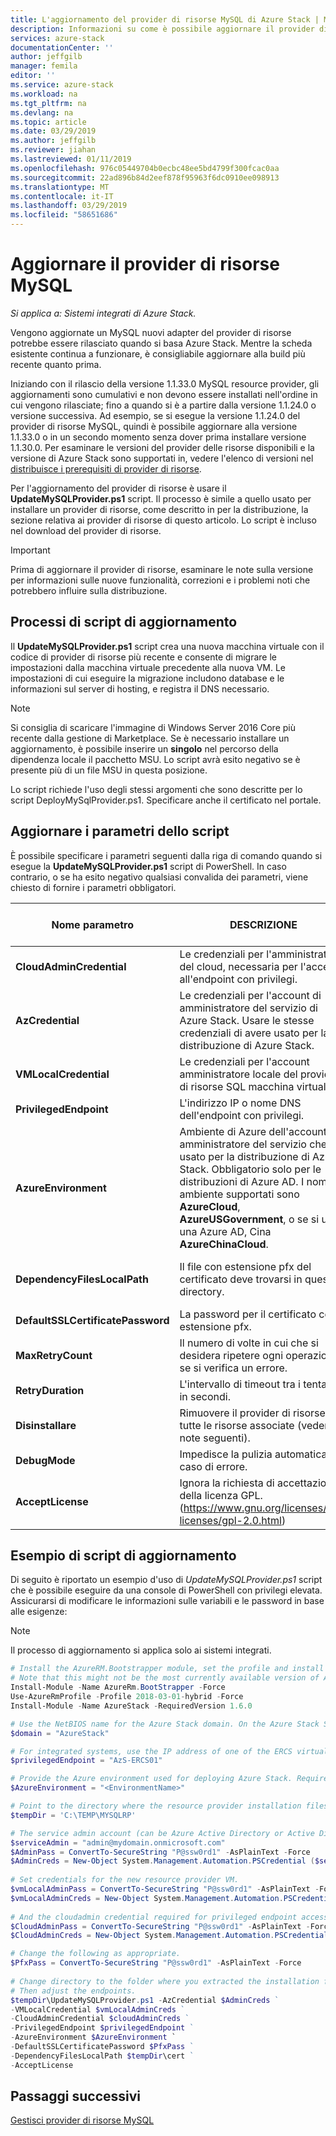 ```yaml
---
title: L'aggiornamento del provider di risorse MySQL di Azure Stack | Microsoft Docs
description: Informazioni su come è possibile aggiornare il provider di risorse MySQL di Azure Stack.
services: azure-stack
documentationCenter: ''
author: jeffgilb
manager: femila
editor: ''
ms.service: azure-stack
ms.workload: na
ms.tgt_pltfrm: na
ms.devlang: na
ms.topic: article
ms.date: 03/29/2019
ms.author: jeffgilb
ms.reviewer: jiahan
ms.lastreviewed: 01/11/2019
ms.openlocfilehash: 976c05449704b0ecbc48ee5bd4799f300fcac0aa
ms.sourcegitcommit: 22ad896b84d2eef878f95963f6dc0910ee098913
ms.translationtype: MT
ms.contentlocale: it-IT
ms.lasthandoff: 03/29/2019
ms.locfileid: "58651686"
---
```

# <a name="update-the-mysql-resource-provider"></a>Aggiornare il provider di risorse MySQL 

*Si applica a: Sistemi integrati di Azure Stack.*

Vengono aggiornate un MySQL nuovi adapter del provider di risorse potrebbe essere rilasciato quando si basa Azure Stack. Mentre la scheda esistente continua a funzionare, è consigliabile aggiornare alla build più recente quanto prima. 

Iniziando con il rilascio della versione 1.1.33.0 MySQL resource provider, gli aggiornamenti sono cumulativi e non devono essere installati nell'ordine in cui vengono rilasciate; fino a quando si è a partire dalla versione 1.1.24.0 o versione successiva. Ad esempio, se si esegue la versione 1.1.24.0 del provider di risorse MySQL, quindi è possibile aggiornare alla versione 1.1.33.0 o in un secondo momento senza dover prima installare versione 1.1.30.0. Per esaminare le versioni del provider delle risorse disponibili e la versione di Azure Stack sono supportati in, vedere l'elenco di versioni nel [distribuisce i prerequisiti di provider di risorse](./azure-stack-mysql-resource-provider-deploy.md#prerequisites).

Per l'aggiornamento del provider di risorse è usare il **UpdateMySQLProvider.ps1** script. Il processo è simile a quello usato per installare un provider di risorse, come descritto in per la distribuzione, la sezione relativa ai provider di risorse di questo articolo. Lo script è incluso nel download del provider di risorse. 

 > [!IMPORTANT]
 > Prima di aggiornare il provider di risorse, esaminare le note sulla versione per informazioni sulle nuove funzionalità, correzioni e i problemi noti che potrebbero influire sulla distribuzione.

## <a name="update-script-processes"></a>Processi di script di aggiornamento

Il **UpdateMySQLProvider.ps1** script crea una nuova macchina virtuale con il codice di provider di risorse più recente e consente di migrare le impostazioni dalla macchina virtuale precedente alla nuova VM. Le impostazioni di cui eseguire la migrazione includono database e le informazioni sul server di hosting, e registra il DNS necessario. 

>[!NOTE]
>Si consiglia di scaricare l'immagine di Windows Server 2016 Core più recente dalla gestione di Marketplace. Se è necessario installare un aggiornamento, è possibile inserire un **singolo** nel percorso della dipendenza locale il pacchetto MSU. Lo script avrà esito negativo se è presente più di un file MSU in questa posizione.

Lo script richiede l'uso degli stessi argomenti che sono descritte per lo script DeployMySqlProvider.ps1. Specificare anche il certificato nel portale.  


## <a name="update-script-parameters"></a>Aggiornare i parametri dello script 
È possibile specificare i parametri seguenti dalla riga di comando quando si esegue la **UpdateMySQLProvider.ps1** script di PowerShell. In caso contrario, o se ha esito negativo qualsiasi convalida dei parametri, viene chiesto di fornire i parametri obbligatori. 

| Nome parametro | DESCRIZIONE | Commento o il valore predefinito | 
| --- | --- | --- | 
| **CloudAdminCredential** | Le credenziali per l'amministratore del cloud, necessaria per l'accesso all'endpoint con privilegi. | _Obbligatorio_ | 
| **AzCredential** | Le credenziali per l'account di amministratore del servizio di Azure Stack. Usare le stesse credenziali di avere usato per la distribuzione di Azure Stack. | _Obbligatorio_ | 
| **VMLocalCredential** |Le credenziali per l'account amministratore locale del provider di risorse SQL macchina virtuale. | _Obbligatorio_ | 
| **PrivilegedEndpoint** | L'indirizzo IP o nome DNS dell'endpoint con privilegi. |  _Obbligatorio_ | 
| **AzureEnvironment** | Ambiente di Azure dell'account di amministratore del servizio che usato per la distribuzione di Azure Stack. Obbligatorio solo per le distribuzioni di Azure AD. I nomi di ambiente supportati sono **AzureCloud**, **AzureUSGovernment**, o se si usa una Azure AD, Cina **AzureChinaCloud**. | AzureCloud |
| **DependencyFilesLocalPath** | Il file con estensione pfx del certificato deve trovarsi in questa directory. | _Facoltativo_ (_obbligatorio_ a nodi multipli) | 
| **DefaultSSLCertificatePassword** | La password per il certificato con estensione pfx. | _Obbligatorio_ | 
| **MaxRetryCount** | Il numero di volte in cui che si desidera ripetere ogni operazione se si verifica un errore.| 2 | 
| **RetryDuration** | L'intervallo di timeout tra i tentativi, in secondi. | 120 | 
| **Disinstallare** | Rimuovere il provider di risorse e tutte le risorse associate (vedere le note seguenti). | No  | 
| **DebugMode** | Impedisce la pulizia automatica in caso di errore. | No  | 
| **AcceptLicense** | Ignora la richiesta di accettazione della licenza GPL.  (https://www.gnu.org/licenses/old-licenses/gpl-2.0.html) | | 

## <a name="update-script-example"></a>Esempio di script di aggiornamento
Di seguito è riportato un esempio d'uso di *UpdateMySQLProvider.ps1* script che è possibile eseguire da una console di PowerShell con privilegi elevata. Assicurarsi di modificare le informazioni sulle variabili e le password in base alle esigenze:  

> [!NOTE] 
> Il processo di aggiornamento si applica solo ai sistemi integrati. 

```powershell 
# Install the AzureRM.Bootstrapper module, set the profile and install the AzureStack module
# Note that this might not be the most currently available version of Azure Stack PowerShell.
Install-Module -Name AzureRm.BootStrapper -Force
Use-AzureRmProfile -Profile 2018-03-01-hybrid -Force
Install-Module -Name AzureStack -RequiredVersion 1.6.0

# Use the NetBIOS name for the Azure Stack domain. On the Azure Stack SDK, the default is AzureStack but could have been changed at install time. 
$domain = "AzureStack" 

# For integrated systems, use the IP address of one of the ERCS virtual machines 
$privilegedEndpoint = "AzS-ERCS01" 

# Provide the Azure environment used for deploying Azure Stack. Required only for Azure AD deployments. Supported environment names are AzureCloud, AzureUSGovernment, or AzureChinaCloud. 
$AzureEnvironment = "<EnvironmentName>"

# Point to the directory where the resource provider installation files were extracted. 
$tempDir = 'C:\TEMP\MYSQLRP' 

# The service admin account (can be Azure Active Directory or Active Directory Federation Services). 
$serviceAdmin = "admin@mydomain.onmicrosoft.com" 
$AdminPass = ConvertTo-SecureString "P@ssw0rd1" -AsPlainText -Force 
$AdminCreds = New-Object System.Management.Automation.PSCredential ($serviceAdmin, $AdminPass) 
 
# Set credentials for the new resource provider VM. 
$vmLocalAdminPass = ConvertTo-SecureString "P@ssw0rd1" -AsPlainText -Force 
$vmLocalAdminCreds = New-Object System.Management.Automation.PSCredential ("sqlrpadmin", $vmLocalAdminPass) 
 
# And the cloudadmin credential required for privileged endpoint access. 
$CloudAdminPass = ConvertTo-SecureString "P@ssw0rd1" -AsPlainText -Force 
$CloudAdminCreds = New-Object System.Management.Automation.PSCredential ("$domain\cloudadmin", $CloudAdminPass) 

# Change the following as appropriate. 
$PfxPass = ConvertTo-SecureString "P@ssw0rd1" -AsPlainText -Force 
 
# Change directory to the folder where you extracted the installation files. 
# Then adjust the endpoints. 
$tempDir\UpdateMySQLProvider.ps1 -AzCredential $AdminCreds ` 
-VMLocalCredential $vmLocalAdminCreds ` 
-CloudAdminCredential $cloudAdminCreds ` 
-PrivilegedEndpoint $privilegedEndpoint ` 
-AzureEnvironment $AzureEnvironment `
-DefaultSSLCertificatePassword $PfxPass ` 
-DependencyFilesLocalPath $tempDir\cert ` 
-AcceptLicense 
```  

## <a name="next-steps"></a>Passaggi successivi
[Gestisci provider di risorse MySQL](azure-stack-mysql-resource-provider-maintain.md)
